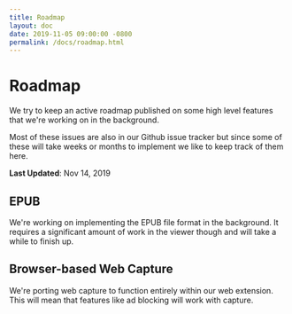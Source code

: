 ```yaml
---
title: Roadmap
layout: doc
date: 2019-11-05 09:00:00 -0800
permalink: /docs/roadmap.html
---
```


# Roadmap

We try to keep an active roadmap published on some high level features that we're working on in the background.

Most of these issues are also in our Github issue tracker but since some of these will take weeks or months to implement
we like to keep track of them here.

**Last Updated**: Nov 14, 2019

## EPUB 

We're working on implementing the EPUB file format in the background.  It requires a significant amount of work in the
viewer though and will take a while to finish up.

## Browser-based Web Capture

We're porting web capture to function entirely within our web extension.  This will mean that features like ad blocking
will work with capture.


 
